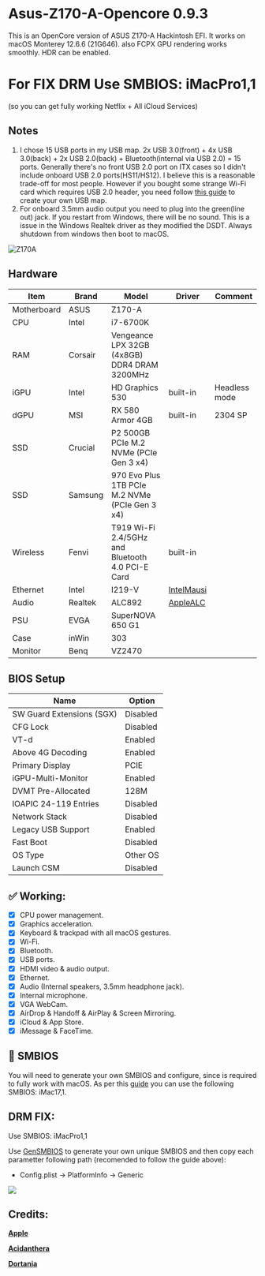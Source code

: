 # Asus-Z170-A-Opencore 0.9.3

This is an OpenCore version of ASUS Z170-A Hackintosh EFI. It works on macOS Monterey 12.6.6 (21G646). also FCPX GPU rendering works smoothly. HDR can be enabled.

# For FIX DRM Use SMBIOS: iMacPro1,1 
(so you can get fully working Netflix + All iCloud Services)

## Notes
1. I chose 15 USB ports in my USB map. 2x USB 3.0(front) + 4x USB 3.0(back) + 2x USB 2.0(back) + Bluetooth(internal via USB 2.0) = 15 ports. Generally there's no front USB 2.0 port on ITX cases so I didn't include onboard USB 2.0 ports(HS11/HS12). I believe this is a reasonable trade-off for most people. However if you bought some strange Wi-Fi card which requires USB 2.0 header, you need follow [this guide](https://dortania.github.io/USB-Map-Guide/) to create your own USB map.
2. For onboard 3.5mm audio output you need to plug into the green(line out) jack. If you restart from Windows, there will be no sound. This is a issue in the Windows Realtek driver as they modified the DSDT. Always shutdown from windows then boot to macOS.

![Z170A](https://user-images.githubusercontent.com/5692682/137645705-51759558-6d42-4e23-a6f8-bee58bf773fa.jpg)

## Hardware
| Item | Brand | Model | Driver | Comment |
|-----|-----|-----|-----|-----|
| Motherboard | ASUS | Z170-A | | |
| CPU | Intel | i7-6700K | | |
| RAM | Corsair | Vengeance LPX 32GB (4x8GB) DDR4 DRAM 3200MHz | | |
| iGPU | Intel | HD Graphics 530 | built-in | Headless mode |
| dGPU | MSI | RX 580 Armor 4GB | built-in | 2304 SP |
| SSD | Crucial | P2 500GB PCIe M.2 NVMe (PCIe Gen 3 x4) | | |
| SSD | Samsung | 970 Evo Plus 1TB PCIe M.2 NVMe (PCIe Gen 3 x4) | | |
| Wireless | Fenvi | T919 Wi-Fi 2.4/5GHz and Bluetooth 4.0 PCI-E Card | built-in | |
| Ethernet | Intel | I219-V | [IntelMausi](https://github.com/acidanthera/IntelMausi) | |
| Audio | Realtek | ALC892 | [AppleALC](https://github.com/acidanthera/AppleALC) | |
| PSU | EVGA | SuperNOVA 650 G1 | | |
| Case | inWin | 303 | | |
| Monitor | Benq | VZ2470 | | |

 

## BIOS Setup
| Name | Option |
| --- | --- |
| SW Guard Extensions (SGX) | Disabled |
| CFG Lock | Disabled |
| VT-d | Enabled |
| Above 4G Decoding | Enabled |
| Primary Display | PCIE |
| iGPU-Multi-Monitor | Enabled |
| DVMT Pre-Allocated | 128M |
| IOAPIC 24-119 Entries | Disabled |
| Network Stack | Disabled |
| Legacy USB Support| Enabled |
| Fast Boot | Disabled |
| OS Type | Other OS |
| Launch CSM | Disabled |

## :white_check_mark: Working:

- [x] CPU power management.
- [x] Graphics acceleration.
- [x] Keyboard & trackpad with all macOS gestures.
- [x] Wi-Fi.
- [x] Bluetooth.
- [x] USB ports.
- [x] HDMI video & audio output.
- [x] Ethernet.
- [x] Audio (Internal speakers, 3.5mm headphone jack).
- [x] Internal microphone.
- [x] VGA WebCam.
- [x] AirDrop & Handoff & AirPlay & Screen Mirroring.
- [x] iCloud & App Store.
- [x] iMessage & FaceTime.

## :closed_lock_with_key: SMBIOS 

You will need to generate your own SMBIOS and configure, since is required to fully work with macOS. As per this [guide](https://dortania.github.io/OpenCore-Install-Guide/config.plist/skylake.html#platforminfo) you can use the following SMBIOS: iMac17,1.

## DRM FIX:

Use SMBIOS: iMacPro1,1

Use [GenSMBIOS](https://github.com/corpnewt/GenSMBIOS) to generate your own unique SMBIOS and then copy each parametter following path (recomended to follow the guide above):
  - Config.plist -> PlatformInfo -> Generic

<img src="https://raw.githubusercontent.com/almshary/Asus-Z170-A-Opencore-0.7.9/main/smbios.png">

## Credits:

[**Apple**](http://apple.com/)

[**Acidanthera**](https://github.com/acidanthera)

[**Dortania**](https://dortania.github.io/getting-started/)
